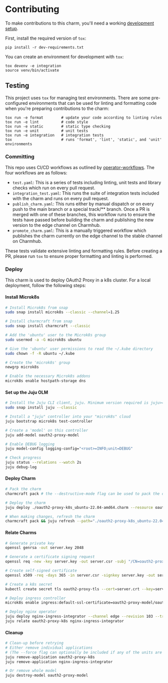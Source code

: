 # Contributing

To make contributions to this charm, you'll need a working
[development setup](https://juju.is/docs/sdk/dev-setup).

First, install the required version of `tox`:

```shell
pip install -r dev-requirements.txt
```

You can create an environment for development with `tox`:

```shell
tox devenv -e integration
source venv/bin/activate
```

## Testing

This project uses `tox` for managing test environments. There are some
pre-configured environments that can be used for linting and formatting code
when you're preparing contributions to the charm:

```shell
tox run -e format        # update your code according to linting rules
tox run -e lint          # code style
tox run -e static        # static type checking
tox run -e unit          # unit tests
tox run -e integration   # integration tests
tox                      # runs 'format', 'lint', 'static', and 'unit' environments
```

### Committing

This repo uses CI/CD workflows as outlined by
[operator-workflows](https://github.com/canonical/operator-workflows). The four
workflows are as follows:

- `test.yaml`: This is a series of tests including linting, unit tests and
  library checks which run on every pull request.
- `integration_test.yaml`: This runs the suite of integration tests included
  with the charm and runs on every pull request.
- `publish_charm.yaml`: This runs either by manual dispatch or on every push to
  the main branch or a special track/\*\* branch. Once a PR is merged with one
  of these branches, this workflow runs to ensure the tests have passed before
  building the charm and publishing the new version to the edge channel on
  Charmhub.
- `promote_charm.yaml`: This is a manually triggered workflow which publishes
  the charm currently on the edge channel to the stable channel on Charmhub.

These tests validate extensive linting and formatting rules. Before creating a
PR, please run `tox` to ensure proper formatting and linting is performed.

### Deploy

This charm is used to deploy OAuth2 Proxy in a k8s cluster. For a local
deployment, follow the following steps:

#### Install Microk8s

```bash
# Install Microk8s from snap
sudo snap install microk8s --classic --channel=1.25

# Install charmcraft from snap
sudo snap install charmcraft --classic

# Add the 'ubuntu' user to the Microk8s group
sudo usermod -a -G microk8s ubuntu

# Give the 'ubuntu' user permissions to read the ~/.kube directory
sudo chown -f -R ubuntu ~/.kube

# Create the 'microk8s' group
newgrp microk8s

# Enable the necessary Microk8s addons
microk8s enable hostpath-storage dns
```

#### Set up the Juju OLM

```bash
# Install the Juju CLI client, juju. Minimum version required is juju>=3.1.
sudo snap install juju --classic

# Install a "juju" controller into your "microk8s" cloud
juju bootstrap microk8s test-controller

# Create a 'model' on this controller
juju add-model oauth2-proxy-model

# Enable DEBUG logging
juju model-config logging-config="<root>=INFO;unit=DEBUG"

# Check progress
juju status --relations --watch 2s
juju debug-log
```

#### Deploy Charm

```bash
# Pack the charm
charmcraft pack # the --destructive-mode flag can be used to pack the charm using the current host.

# Deploy the charm
juju deploy ./oauth2-proxy-k8s_ubuntu-22.04-amd64.charm --resource oauth2-proxy-image=quay.io/oauth2-proxy/oauth2-proxy:v7.6.0-alpine

# When making changes, refresh the charm
charmcraft pack && juju refresh --path="./oauth2-proxy-k8s_ubuntu-22.04-amd64.charm" oauth2-proxy-k8s --force-units --resource oauth2-proxy-image=quay.io/oauth2-proxy/oauth2-proxy:v7.6.0-alpine
```

#### Relate Charms

```bash
# Generate private key
openssl genrsa -out server.key 2048

# Generate a certificate signing request
openssl req -new -key server.key -out server.csr -subj "/CN=oauth2-proxy-k8s"

# Create self-signed certificate
openssl x509 -req -days 365 -in server.csr -signkey server.key -out server.crt -extfile <(printf "subjectAltName=DNS:oauth2-proxy-k8s")

# Create a k8s secret
kubectl create secret tls oauth2-proxy-tls --cert=server.crt --key=server.key

# Deploy ingress controller
microk8s enable ingress:default-ssl-certificate=oauth2-proxy-model/oauth2-proxy

# Deploy nginx operator
juju deploy nginx-ingress-integrator --channel edge --revision 103 --trust
juju relate oauth2-proxy-k8s nginx-ingress-integrator
```

#### Cleanup

```bash
# Clean-up before retrying
# Either remove individual applications
# (The --force flag can optionally be included if any of the units are in error state)
juju remove-application oauth2-proxy-k8s
juju remove-application nginx-ingress-integrator

# Or remove whole model
juju destroy-model oauth2-proxy-model
```

